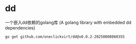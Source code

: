# dd

一个嵌入dd依赖的golang库 (A golang library with embedded dd dependencies) 

```
go get github.com/oneclickvirt/dd@v0.0.2-20250808060355
```